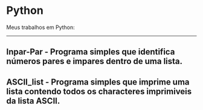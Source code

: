 # Python
Meus trabalhos em Python:

---
**Inpar-Par** - Programa simples que identifica números pares e impares dentro de uma lista.
---
**ASCII_list** - Programa simples que imprime uma lista contendo todos os characteres imprimiveis da lista ASCII.
---
